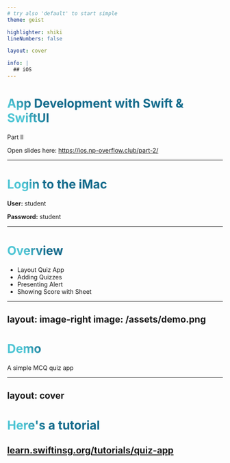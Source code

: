 ```yaml
---
# try also 'default' to start simple
theme: geist

highlighter: shiki
lineNumbers: false

layout: cover

info: |
  ## iOS
---
```


# App Development with Swift & SwiftUI

Part II

Open slides here: https://ios.np-overflow.club/part-2/

---

# Login to the iMac

**User:** student

**Password:** student


---

# Overview

- Layout Quiz App
- Adding Quizzes
- Presenting Alert
- Showing Score with Sheet

<style>
h1 {
  background-color: #2B90B6;
  background-image: linear-gradient(45deg, #4EC5D4 10%, #146b8c 20%);
  background-size: 100%;
  -webkit-background-clip: text;
  -moz-background-clip: text;
  -webkit-text-fill-color: transparent;
  -moz-text-fill-color: transparent;
}
</style>

---
layout: image-right
image: /assets/demo.png
---
# Demo

A simple MCQ quiz app

---
layout: cover
---
# Here's a tutorial
## [learn.swiftinsg.org/tutorials/quiz-app](https://learn.swiftinsg.org/tutorials/quiz-app)